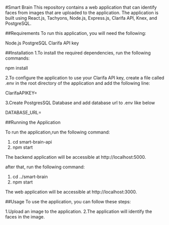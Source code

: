 #Smart Brain
This repository contains a web application that can identify faces from images that are uploaded to the application. The application is built using React.js, Tachyons, Node.js, Express.js, Clarifa API, Knex, and PostgreSQL.

##Requirements
To run this application, you will need the following:

Node.js
PostgreSQL
Clarifa API key

##Installation
1.To install the required dependencies, run the following commands:

npm install 

2.To configure the application to use your Clarifa API key, create a file called .env in the root directory of the application and add the following line:

ClarifaAPIKEY=<your Clarifa API key>

3.Create PostgresSQL Database and add database url to .env like below

DATABASE_URL=<your Database Url>

##Running the Application

To run the application,run the following command:

1. cd smart-brain-api
2. npm start

The backend application will be accessible at http://localhost:5000.

after that, run the following command:

1. cd ../smart-brain
2. npm start

The web application will be accessible at http://localhost:3000.

##Usage
To use the application, you can follow these steps:

1.Upload an image to the application.
2.The application will identify the faces in the image.

 
 
